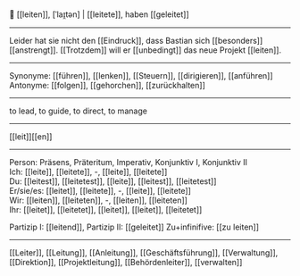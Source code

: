 🚂 [[leiten]], [ˈlaɪ̯tən] | [[leitete]], haben [[geleitet]]

---
Leider hat sie nicht den [[Eindruck]], dass Bastian sich [[besonders]] [[anstrengt]]. [[Trotzdem]] will er [[unbedingt]] das neue Projekt [[leiten]]. 

---
Synonyme: [[führen]], [[lenken]], [[Steuern]], [[dirigieren]], [[anführen]]
Antonyme: [[folgen]], [[gehorchen]], [[zurückhalten]]

---
to lead, to guide, to direct, to manage

---
[[leit]][[en]]
   

---

Person: Präsens, Präteritum, Imperativ, Konjunktiv I, Konjunktiv II  
Ich: [[leite]], [[leitete]], -, [[leite]], [[leitete]]  
Du: [[leitest]], [[leitetest]], [[leite]], [[leitest]], [[leitetest]]  
Er/sie/es: [[leitet]], [[leitete]], -, [[leite]], [[leitete]]  
Wir: [[leiten]], [[leiteten]], -, [[leiten]], [[leiteten]]  
Ihr: [[leitet]], [[leitetet]], [[leitet]], [[leitet]], [[leitetet]]  

Partizip I: [[leitend]], 
Partizip II: [[geleitet]]
Zu+infinifive: [[zu leiten]]

---
[[Leiter]], [[Leitung]], [[Anleitung]], [[Geschäftsführung]], [[Verwaltung]], [[Direktion]], [[Projektleitung]], [[Behördenleiter]], [[verwalten]]